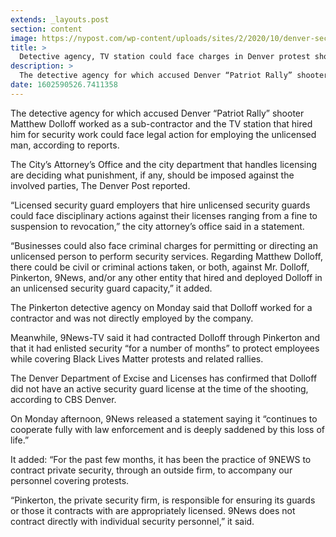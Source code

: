 ```yaml
--- 
extends: _layouts.post 
section: content 
image: https://nypost.com/wp-content/uploads/sites/2/2020/10/denver-security-56.jpg?quality=90&strip=all&w=1200 
title: > 
  Detective agency, TV station could face charges in Denver protest shooting 
description: > 
  The detective agency for which accused Denver “Patriot Rally” shooter Matthew Dolloff worked as a sub-contractor and the TV station that hired him for security work could face legal action for employing the unlicensed man, according to reports.“Licensed security guard employers that hire unlicensed security guards could face disciplinary actions against their licenses ranging from a fine to suspension to revocation,” the city attorney’s office said in a statement.The Pinkerton detective agency on Monday said that Dolloff worked for a contractor and was not directly employed by the company.The Denver Department of Excise and Licenses has confirmed that Dolloff did not have an active security guard license at the time of the shooting, according to CBS Denver.“Pinkerton, the private security firm, is responsible for ensuring its guards or those it contracts with are appropriately licensed. 
date: 1602590526.7411358 
--- 
```

The detective agency for which accused Denver “Patriot Rally” shooter Matthew Dolloff worked as a sub-contractor and the TV station that hired him for security work could face legal action for employing the unlicensed man, according to reports.

The City’s Attorney’s Office and the city department that handles licensing are deciding what punishment, if any, should be imposed against the involved parties, The Denver Post reported.

“Licensed security guard employers that hire unlicensed security guards could face disciplinary actions against their licenses ranging from a fine to suspension to revocation,” the city attorney’s office said in a statement.

“Businesses could also face criminal charges for permitting or directing an unlicensed person to perform security services. Regarding Matthew Dolloff, there could be civil or criminal actions taken, or both, against Mr. Dolloff, Pinkerton, 9News, and/or any other entity that hired and deployed Dolloff in an unlicensed security guard capacity,” it added.

The Pinkerton detective agency on Monday said that Dolloff worked for a contractor and was not directly employed by the company.

Meanwhile, 9News-TV said it had contracted Dolloff through Pinkerton and that it had enlisted security “for a number of months” to protect employees while covering Black Lives Matter protests and related rallies.

The Denver Department of Excise and Licenses has confirmed that Dolloff did not have an active security guard license at the time of the shooting, according to CBS Denver.

On Monday afternoon, 9News released a statement saying it “continues to cooperate fully with law enforcement and is deeply saddened by this loss of life.”

It added: “For the past few months, it has been the practice of 9NEWS to contract private security, through an outside firm, to accompany our personnel covering protests.

“Pinkerton, the private security firm, is responsible for ensuring its guards or those it contracts with are appropriately licensed. 9News does not contract directly with individual security personnel,” it said.